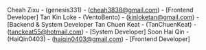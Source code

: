Cheah Zixu - (genesis331) - (cheah3838@gmail.com) - [Frontend Developer]
Tan Kin Loke - (VentoBento) - (kinloketan@gmail.com) - [Backend & System Developer
Tan Chuen Keat - (TanChuenKeat) - (tanckeat55@hotmail.com) - [System Developer]
Soon Hai Qin - (HaiQin0403) - (haiqin0403@gmail.com) - [Frontend Developer]